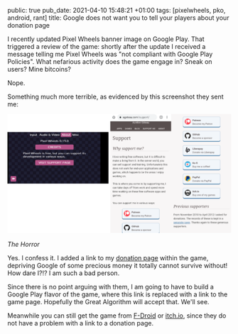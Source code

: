 public: true
pub_date: 2021-04-10 15:48:21 +01:00
tags: [pixelwheels, pko, android, rant]
title: Google does not want you to tell your players about your donation page

I recently updated Pixel Wheels banner image on Google Play. That triggered a review of the game: shortly after the update I received a message telling me Pixel Wheels was "not compliant with Google Play Policies". What nefarious activity does the game engage in? Sneak on users? Mine bitcoins?

Nope.

<!-- break -->

Something much more terrible, as evidenced by this screenshot they sent me:

![Rejection screenshots](google-play-rejection.png)

_The Horror_

Yes. I confess it. I added a link to my [donation page](/support) within the game, depriving Google of some precious money it totally cannot survive without! How dare I?!? I am such a bad person.

Since there is no point arguing with them, I am going to have to build a Google Play flavor of the game, where this link is replaced with a link to the game page. Hopefully the Great Algorithm will accept that. We'll see.

Meanwhile you can still get the game from [F-Droid](https://f-droid.org/fr/packages/com.agateau.tinywheels.android/) or [itch.io](https://agateau.itch.io/pixelwheels), since they do not have a problem with a link to a donation page.

